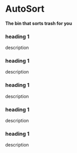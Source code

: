 # AutoSort

#### The bin that sorts trash for you

### heading 1

description

### heading 1

description
### heading 1

description
### heading 1

description
### heading 1

description
